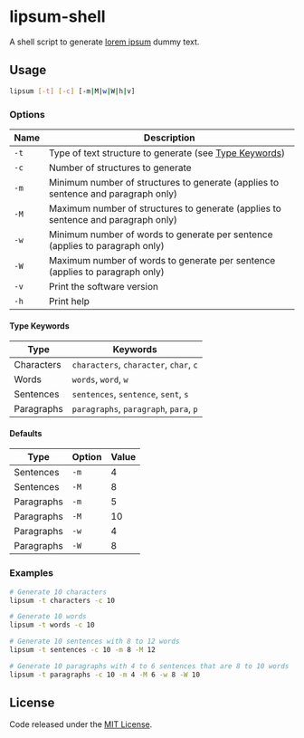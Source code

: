 # lipsum-shell

A shell script to generate [lorem ipsum](https://en.wikipedia.org/wiki/Lorem_ipsum) dummy text.

## Usage

```sh
lipsum [-t] [-c] [-m|M|w|W|h|v]
```

### Options

| Name | Description |
| --- | --- |
| `-t` | Type of text structure to generate (see [Type Keywords](#type-keywords)) |
| `-c` | Number of structures to generate |
| `-m` | Minimum number of structures to generate (applies to sentence and paragraph only) |
| `-M` | Maximum number of structures to generate (applies to sentence and paragraph only) |
| `-w` | Minimum number of words to generate per sentence (applies to paragraph only) |
| `-W` | Maximum number of words to generate per sentence (applies to paragraph only) |
| `-v` | Print the software version |
| `-h` | Print help |

#### Type Keywords

| Type | Keywords |
| --- | --- |
| Characters | `characters`, `character`, `char`, `c` |
| Words | `words`, `word`, `w` |
| Sentences | `sentences`, `sentence`, `sent`, `s` |
| Paragraphs | `paragraphs`, `paragraph`, `para`, `p` |

#### Defaults

| Type | Option | Value |
| --- | --- | --- |
| Sentences | `-m` | 4 |
| Sentences | `-M` | 8 |
| Paragraphs | `-m` | 5 |
| Paragraphs | `-M` | 10 |
| Paragraphs | `-w` | 4 |
| Paragraphs | `-W` | 8 |

### Examples

```sh
# Generate 10 characters
lipsum -t characters -c 10

# Generate 10 words
lipsum -t words -c 10

# Generate 10 sentences with 8 to 12 words
lipsum -t sentences -c 10 -m 8 -M 12

# Generate 10 paragraphs with 4 to 6 sentences that are 8 to 10 words
lipsum -t paragraphs -c 10 -m 4 -M 6 -w 8 -W 10
```

## License

Code released under the [MIT License](https://github.com/alexchantastic/lipsum-shell/blob/master/LICENSE).